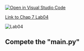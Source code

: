 [![Open in Visual Studio Code](https://classroom.github.com/assets/open-in-vscode-c66648af7eb3fe8bc4f294546bfd86ef473780cde1dea487d3c4ff354943c9ae.svg)](https://classroom.github.com/online_ide?assignment_repo_id=8847654&assignment_repo_type=AssignmentRepo)

[Link to Chap 7 Lab04](https://docs.google.com/presentation/d/16Lg15We_18LVyquswkjr61CDRxR3O9uaTISKX7v8thc/edit#slide=id.g114ede88c96_0_264)

![Lab04](https://nimbus-screenshots.s3.amazonaws.com/s/2a4d740b639f4f78c0681848f64e385e.png)

## Compete the "main.py"


